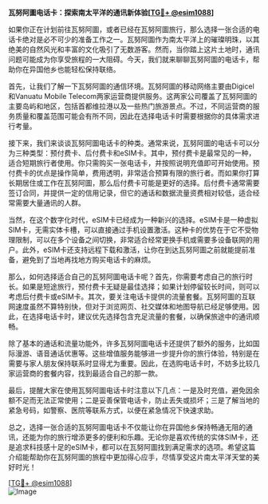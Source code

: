 **瓦努阿圖电话卡：探索南太平洋的通讯新体验[[TG💪+ @esim1088](https://t.me/s/esim1088)]**

如果你正在计划前往瓦努阿圖，或者已经在瓦努阿圖旅行，那么选择一张合适的电话卡绝对是必不可少的准备工作之一。瓦努阿圖作为南太平洋上的璀璨明珠，以其绝美的自然风光和丰富的文化吸引了无数游客。然而，当你踏上这片土地时，通讯问题可能成为你享受旅程的一大阻碍。今天，我们就来聊聊瓦努阿圖的电话卡，帮助你在异国他乡也能轻松保持联络。

首先，让我们了解一下瓦努阿圖的通信环境。瓦努阿圖的移动网络主要由Digicel和Vanuatu Mobile Telecom两家运营商提供服务。这两家公司覆盖了瓦努阿圖的主要岛屿和地区，包括首都维拉港以及一些热门旅游景点。不过，不同运营商的服务质量和覆盖范围可能会有所不同，因此在选择电话卡时需要根据你的具体需求进行考量。

接下来，我们来谈谈瓦努阿圖电话卡的种类。通常来说，瓦努阿圖的电话卡可以分为三种类型：预付费卡、后付费卡和eSIM卡。其中，预付费卡是最常见的一种，适合短期旅行者使用。你只需购买一张电话卡，并按照说明充值即可开始使用。预付费卡的优点是操作简单，费用透明，非常适合预算有限的旅行者。而如果你打算长期居住或工作在瓦努阿圖，那么后付费卡可能是更好的选择。后付费卡通常需要签订合同，并提供一定的信用记录，但它的通话和数据流量资费相对较低，适合经常需要大量通讯的人群。

当然，在这个数字化时代，eSIM卡已经成为一种新兴的选择。eSIM卡是一种虚拟SIM卡，无需实体卡槽，可以直接通过手机设置激活。这种卡的优势在于它不受物理限制，可以在多个设备之间切换，非常适合经常更换手机或需要多设备联网的用户。此外，eSIM卡还支持远程下载和激活，让你在到达瓦努阿圖之前就能提前准备，避免到了当地再找地方购买电话卡的麻烦。

那么，如何选择适合自己的瓦努阿圖电话卡呢？首先，你需要考虑自己的旅行时长。如果是短途旅行，预付费卡无疑是最佳选择；如果计划停留较长时间，则可以考虑后付费卡或eSIM卡。其次，要关注电话卡提供的流量套餐。瓦努阿圖的互联网速度虽然不算特别快，但对于浏览网页、社交媒体和地图导航已经足够使用。因此，在选择电话卡时，建议优先选择包含充足流量的套餐，以确保旅途中的通讯顺畅。

除了基本的通话和流量功能外，许多瓦努阿圖电话卡还提供了额外的服务，比如国际漫游、语音通话优惠等。这些增值服务能够进一步提升你的旅行体验，特别是在需要与家人朋友保持联系时显得尤为重要。因此，在选购电话卡时，不妨多比较几家运营商的套餐内容，找到最适合自己的那一款。

最后，提醒大家在使用瓦努阿圖电话卡时注意以下几点：一是及时充值，避免因余额不足而无法正常使用；二是妥善保管电话卡，防止丢失或损坏；三是了解当地的紧急号码，如警察、医院等联系方式，以便在紧急情况下快速求助。

总之，选择一张合适的瓦努阿圖电话卡不仅能让你在异国他乡保持畅通无阻的通讯，还能为你的旅行增添更多的便利和乐趣。无论你是喜欢传统的实体SIM卡，还是追求科技感十足的eSIM卡，都可以在瓦努阿圖找到满足需求的选项。希望这篇介绍能帮助你在瓦努阿圖的旅程中更加得心应手，尽情享受这片南太平洋天堂的美好时光！

[[TG💪+ @esim1088](https://t.me/s/esim1088)]  
![Image](https://i.postimg.cc/4NQfJmqS/Snipaste-2025-05-13-00-14-12.png)